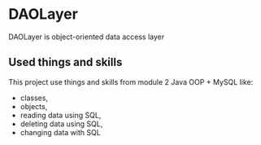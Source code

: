# DAOLayer
DAOLayer is object-oriented data access layer

## Used things and skills
This project use things and skills from module 2 Java OOP + MySQL like:
- classes,
- objects,
- reading data using SQL,
- deleting data using SQL,
- changing data with SQL
